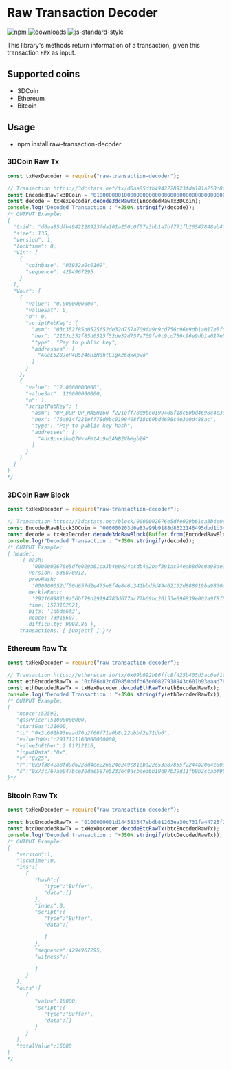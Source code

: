 # Raw Transaction Decoder
[![npm][npm-image]][npm-url]
[![downloads][downloads-image]][downloads-url]
[![js-standard-style][standard-image]][standard-url]


[npm-image]: https://img.shields.io/npm/v/raw-transaction-decoder.svg?style=flat
[npm-url]: https://www.npmjs.org/package/raw-transaction-decoder

[downloads-image]: https://img.shields.io/npm/dm/raw-transaction-decoder.svg?style=flat
[downloads-url]: https://www.npmjs.org/package/raw-transaction-decoder

[standard-image]: https://img.shields.io/badge/code%20style-standard-brightgreen.svg?style=flat
[standard-url]: http://standardjs.com

This library's methods return information of a transaction, given this transaction `HEX` as input.

## Supported coins

- 3DCoin
- Ethereum
- Bitcoin

## Usage

- npm install raw-transaction-decoder


### 3DCoin Raw Tx

```javascript
const txHexDecoder = require("raw-transaction-decoder");

// Transaction https://3dcstats.net/tx/d6aa85dfb4942228923fda101a250c0f57a3bb1a7bf771fb26547848eb41ab5b -> Tool/utilities to check rawTx
const EncodedRawTx3DCoin = "01000000010000000000000000000000000000000000000000000000000000000000000000ffffffff0603932a0c0109ffffffff020000000000000000232103c352f85d0525f52de32d757a709fa9c9cd756c96e9db1a017e5fde5189562cd8ac00b08ef01b0000001976a914f221eff78d9bc0199408f18c60bd4698c4e3a0d488ac00000000";
const decode = txHexDecoder.decode3dcRawTx(EncodedRawTx3DCoin);
console.log("Decoded Transaction : "+JSON.stringify(decode));
/* OUTPUT Example:
{
  "txid": "d6aa85dfb4942228923fda101a250c0f57a3bb1a7bf771fb26547848eb41ab5b",
  "size": 135,
  "version": 1,
  "locktime": 0,
  "Vin": [
    {
      "coinbase": "03932a0c0109",
      "sequence": 4294967295
    }
  ],
  "Vout": [
    {
      "value": "0.0000000000",
      "valueSat": 0,
      "n": 0,
      "scriptPubKey": {
        "asm": "03c352f85d0525f52de32d757a709fa9c9cd756c96e9db1a017e5fde5189562cd8 OP_CHECKSIG",
        "hex": "2103c352f85d0525f52de32d757a709fa9c9cd756c96e9db1a017e5fde5189562cd8ac",
        "type": "Pay to public key",
        "addresses": [
          "AGeE5Z8JoP4B5z46HiHdhtLigAz6qxApwo"
        ]
      }
    },
    {
      "value": "12.0000000000",
      "valueSat": 120000000000,
      "n": 1,
      "scriptPubKey": {
        "asm": "OP_DUP OP_HASH160 f221eff78d9bc0199408f18c60bd4698c4e3a0d4 OP_EQUALVERIFY OP_CHECKSIG",
        "hex": "76a914f221eff78d9bc0199408f18c60bd4698c4e3a0d488ac",
        "type": "Pay to public key hash",
        "addresses": [
          "Adr9pvxibaQ7WvVFMt4o9u3ANB2VbMgbZ6"
        ]
      }
    }
  ]
}
*/
```

### 3DCoin Raw Block

```javascript
const txHexDecoder = require("raw-transaction-decoder");

// Transaction https://3dcstats.net/block/0000002676e5dfe029b61ca3b4e0e24ccdb4a2baf391ac94eab8d0c0a98ae917 -> Tool/utilities to check rawTx
const EncodedRawBlock3DCoin = "000000203d0e83a99b9188d8622146495dbd1b346c844e8f5e472e7d650df52d0500000044fbf8a902e03968093e1520bc697bc77a673d789491d279bf569a1b98602f29e5a4c35df3e66d1dbfe067040101000000010000000000000000000000000000000000000000000000000000000000000000ffffffff0603922a0c0101ffffffff020000000000000000232103409b22be667815da661beb29e27c1d87367dc20935bb01596776b83512f115f0ac00b08ef01b0000001976a91451c455c060d11792b1647a661e4befc9097614a588ac00000000";
const decode = txHexDecoder.decode3dcRawBlock(Buffer.from(EncodedRawBlock3DCoin, "hex"));
console.log("Decoded Transaction : "+JSON.stringify(decode));
/* OUTPUT Example:
{ header:
     { hash:
        '0000002676e5dfe029b61ca3b4e0e24ccdb4a2baf391ac94eab8d0c0a98ae917',
       version: 536870912,
       prevHash:
        '000000052df50d657d2e475e8f4e846c341bbd5d49462162d888919ba9830e3d',
       merkleRoot:
        '292f60981b9a56bf79d29194783d677ac77b69bc20153e096839e002a9f8fb44',
       time: 1573102821,
       bits: '1d6de6f3',
       nonce: 73916607,
       difficulty: 9098.86 },
    transactions: [ [Object] ] }*/
```

### Ethereum Raw Tx

```javascript
const txHexDecoder = require("raw-transaction-decoder");

// Transaction https://etherscan.io/tx/0x09b092b86ffc8f425b405d3ac0ef1ec51269fa024e64b4b5778961a4d588c982 -> Tool/utilities to check rawTx
const ethEncodedRawTx = "0xf86e82cd70850bdfd63e00827918943c601b93eaad76d2f66f71a0b8c22dbbf2e71db688287bb23d4c9350008025a09f3842a8fd9d6228d4ee226524e249c81eba22c53a87855f2244b2064c8036d6a073c767ae047bce30dee587e5233649acbae36b10d97b39d11fb9b2ccabf9b925";
const ethDecodedRawTx = txHexDecoder.decodeEthRawTx(ethEncodedRawTx);
console.log("Decoded Transaction : "+JSON.stringify(ethDecodedRawTx));
/* OUTPUT Example:
{
   "nonce":52592,
   "gasPrice":51000000000,
   "startGas":31000,
   "to":"0x3c601b93eaad76d2f66f71a0b8c22dbbf2e71db6",
   "valueInWei":2917121160000000000,
   "valueInEther":2.91712116,
   "inputData":"0x",
   "v":"0x25",
   "r":"0x9f3842a8fd9d6228d4ee226524e249c81eba22c53a87855f2244b2064c8036d6",
   "s":"0x73c767ae047bce30dee587e5233649acbae36b10d97b39d11fb9b2ccabf9b925"
}*/
```

### Bitcoin Raw Tx

```javascript
const txHexDecoder = require("raw-transaction-decoder");

const btcEncodedRawTx = "0100000001d144583347ebdb81263ea30c731fa44725f23692918c0bc495df53b26ec3d7920000000000ffffffff01983a0000000000001976a914406f4066bb99985efe9d36b0ac7c4c96c799104888ac00000000";
const btcDecodedRawTx = txHexDecoder.decodeBtcRawTx(btcEncodedRawTx);
console.log("Decoded transaction : "+JSON.stringify(btcDecodedRawTx));
/* OUTPUT Example:
{
   "version":1,
   "locktime":0,
   "ins":[
      {
         "hash":{
            "type":"Buffer",
            "data":[]
         },
         "index":0,
         "script":{
            "type":"Buffer",
            "data":[

            ]
         },
         "sequence":4294967295,
         "witness":[

         ]
      }
   ],
   "outs":[
      {
         "value":15000,
         "script":{
            "type":"Buffer",
            "data":[]
         }
      }
   ],
   "totalValue":15000
}
*/

```
